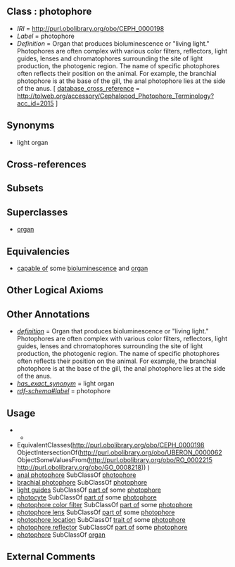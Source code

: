 
## Class : photophore

 * *IRI* = http://purl.obolibrary.org/obo/CEPH_0000198
 * *Label* = photophore
 * *Definition* = Organ that produces bioluminescence or &quot;living light.&quot; Photophores are often complex with various color filters, reflectors, light guides, lenses and chromatophores surrounding the site of light production, the photogenic region. The name of specific photophores often reflects their position on the animal. For example, the branchial photophore is at the base of the gill, the anal photophore lies at the side of the anus. [ [database_cross_reference](../../ef/oboInOwl#hasDbXref.md) = http://tolweb.org/accessory/Cephalopod_Photophore_Terminology?acc_id=2015 ]

## Synonyms

 * light organ

## Cross-references


## Subsets


## Superclasses

 * [organ](../../UBERON/62/UBERON_0000062.md)

## Equivalencies

 * [capable of](../../RO/15/RO_0002215.md) some [bioluminescence](../../GO/18/GO_0008218.md) and [organ](../../UBERON/62/UBERON_0000062.md)

## Other Logical Axioms


## Other Annotations

 * *[definition](../../IAO/15/IAO_0000115.md)* = Organ that produces bioluminescence or &quot;living light.&quot; Photophores are often complex with various color filters, reflectors, light guides, lenses and chromatophores surrounding the site of light production, the photogenic region. The name of specific photophores often reflects their position on the animal. For example, the branchial photophore is at the base of the gill, the anal photophore lies at the side of the anus.
 * *[has_exact_synonym](../../ym/oboInOwl#hasExactSynonym.md)* = light organ
 * *[rdf-schema#label](../../el/rdf-schema#label.md)* = photophore

## Usage

 * -
 * EquivalentClasses(<http://purl.obolibrary.org/obo/CEPH_0000198> ObjectIntersectionOf(<http://purl.obolibrary.org/obo/UBERON_0000062> ObjectSomeValuesFrom(<http://purl.obolibrary.org/obo/RO_0002215> <http://purl.obolibrary.org/obo/GO_0008218>)) )
 * [anal photophore](../../CEPH/04/CEPH_0000304.md) SubClassOf [photophore](../../CEPH/98/CEPH_0000198.md)
 * [brachial photophore](../../CEPH/33/CEPH_0000033.md) SubClassOf [photophore](../../CEPH/98/CEPH_0000198.md)
 * [light guides](../../CEPH/52/CEPH_0000152.md) SubClassOf [part of](../../BFO/50/BFO_0000050.md) some [photophore](../../CEPH/98/CEPH_0000198.md)
 * [photocyte](../../CEPH/97/CEPH_0000197.md) SubClassOf [part of](../../BFO/50/BFO_0000050.md) some [photophore](../../CEPH/98/CEPH_0000198.md)
 * [photophore color filter](../../CEPH/69/CEPH_0000069.md) SubClassOf [part of](../../BFO/50/BFO_0000050.md) some [photophore](../../CEPH/98/CEPH_0000198.md)
 * [photophore lens](../../CEPH/50/CEPH_0000150.md) SubClassOf [part of](../../BFO/50/BFO_0000050.md) some [photophore](../../CEPH/98/CEPH_0000198.md)
 * [photophore location](../../CEPH/99/CEPH_0000199.md) SubClassOf [trait of](../../ceph#trait/of/ceph#trait_of.md) some [photophore](../../CEPH/98/CEPH_0000198.md)
 * [photophore reflector](../../CEPH/13/CEPH_0000213.md) SubClassOf [part of](../../BFO/50/BFO_0000050.md) some [photophore](../../CEPH/98/CEPH_0000198.md)
 * [photophore](../../CEPH/98/CEPH_0000198.md) SubClassOf [organ](../../UBERON/62/UBERON_0000062.md)

## External Comments

